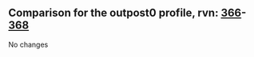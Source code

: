 ## Comparison for the outpost0 profile, rvn: [366](https://github.com/PRO100KatYT/FortniteProfileRevisions/tree/main/profiles/outpost0/366%20outpost0.json)-[368](https://github.com/PRO100KatYT/FortniteProfileRevisions/tree/main/profiles/outpost0/368%20outpost0.json)

No changes
